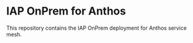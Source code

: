 # IAP OnPrem for Anthos

This repository contains the IAP OnPrem deployment for Anthos service mesh.

